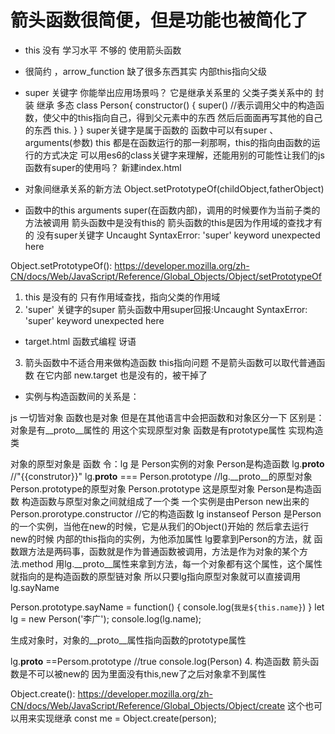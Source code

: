 # 箭头函数很简便，但是功能也被简化了
- this 没有 学习水平 不够的
使用箭头函数 
- 很简约 ，arrow_function 缺了很多东西其实  内部this指向父级
- super 关键字 你能举出应用场景吗？
它是继承关系里的 父类子类关系中的
封装 继承 多态
class Person{
    constructor() {
        super() //表示调用父中的构造函数，使父中的this指向自己，得到父元素中的东西 然后后面面再写其他的自己的东西
        this.
    }
}
super关键字是属于函数的
函数中可以有super 、arguments(参数)  this 都是在函数运行的那一刹那啊，this的指向由函数的运行的方式决定
可以用es6的class关键字来理解，还能用别的可能性让我们的js函数有super的使用吗？
新建index.html

- 对象间继承关系的新方法 Object.setPrototypeOf(childObject,fatherObject)
- 函数中的this arguments super(在函数内部)，调用的时候要作为当前子类的方法被调用
箭头函数中是没有this的 箭头函数的this是因为作用域的查找才有的 没有super关键字 
Uncaught SyntaxError: 'super' keyword unexpected here

Object.setPrototypeOf():
https://developer.mozilla.org/zh-CN/docs/Web/JavaScript/Reference/Global_Objects/Object/setPrototypeOf

1. this 是没有的 只有作用域查找，指向父类的作用域
2. 'super' 关键字的super 箭头函数中用super回报:Uncaught SyntaxError: 'super' keyword unexpected here

- target.html
函数式编程 讶语
3. 箭头函数中不适合用来做构造函数 this指向问题 不是箭头函数可以取代普通函数
在它内部 new.target 也是没有的，被干掉了
- 实例与构造函数间的关系是：

js 一切皆对象 函数也是对象
但是在其他语言中会把函数和对象区分一下
区别是：
对象是有__proto__属性的 用这个实现原型对象
函数是有prototype属性 实现构造类

对象的原型对象是
函数
令：lg 是 Person实例的对象 Person是构造函数
lg.__proto__  //"{{construtor}}"
lg.__proto__ === Person.prototype //lg.__proto__的原型对象 Person.prototype的原型对象
Person.prototype 这是原型对象 Person是构造函数 构造函数与原型对象之间就组成了一个类
一个实例是由Person new出来的
Person.prorotype.constructor //它的构造函数
lg instanseof Person 是Person的一个实例，当他在new的时候，它是从我们的Object()开始的
然后拿去运行 new的时候 内部的this指向的实例，为他添加属性
lg要拿到Person的方法，就
函数跟方法是两码事，函数就是作为普通函数被调用，方法是作为对象的某个方法.method
用lg.__proto__属性来拿到方法，每一个对象都有这个属性，这个属性就指向的是构造函数的原型链对象
所以只要lg指向原型对象就可以直接调用
lg.sayName

 Person.prototype.sayName = function() {
            console.log(`我是${this.name}`)
        }
        let lg = new Person('李广');
        console.log(lg.name);

生成对象时，对象的__proto__属性指向函数的prototype属性

lg.__proto__ ==Persom.prototype  //true
console.log(Person)
4. 构造函数
箭头函数是不可以被new的 因为里面没有this,new了之后对象拿不到属性

Object.create():
https://developer.mozilla.org/zh-CN/docs/Web/JavaScript/Reference/Global_Objects/Object/create
这个也可以用来实现继承
const me = Object.create(person);
